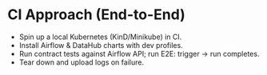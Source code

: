 # CI Approach (End-to-End)
- Spin up a local Kubernetes (KinD/Minikube) in CI.
- Install Airflow & DataHub charts with dev profiles.
- Run contract tests against Airflow API; run E2E: trigger → run completes.
- Tear down and upload logs on failure.

